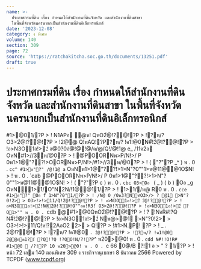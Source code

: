 ```yaml
---
name: >-
  ประกาศกรมที่ดิน เรื่อง กําหนดให้สํานักงานที่ดินจังหวัด และสํานักงานที่ดินสาขา
  ในพื้นที่จังหวัดนครนายกเป็นสํานักงานที่ดินอิเล็กทรอนิกส์
date: '2023-12-08'
category: ง พิเศษ
volume: 140
section: 309
page: 72
source: 'https://ratchakitcha.soc.go.th/documents/13251.pdf'
draft: true
---
```


# ประกาศกรมที่ดิน เรื่อง กําหนดให้สํานักงานที่ดินจังหวัด และสํานักงานที่ดินสาขา ในพื้นที่จังหวัดนครนายกเป็นสํานักงานที่ดินอิเล็กทรอนิกส์

#1>@01/?P > ! N1APอ ํ@ห! QหO2ํ@!?@!?P > !?ห/? O3>2ํ@!?@!?P > !2@@ Q!พAQ!?P?ห/? !ค1!@0N#็!2ํ@!?@!?P > !อ>N3O1อ!>2์ อ@0?0อํ@!@!@/ค/@/Q!/@!1@ e_ /11ค2อ OหN#1>//3ห/@0?P > ! @POORNพ>P/N!>/ P 0พ1>1@"??!>OORNพ>P/N!>/#1>//3ห/@0?P > ! ( "?"?P _^ ) พ . 0 . `cc^ #1>อ"?" /@!1@ a` OหNพ1>1@"??!>1>N"?0""1>ห@11@@1O$N! > ! พ . 0 . `cab @POORNพ>P/N!>/ P 0พ1>1@"??!>1>N"?0""1>ห@11@@1O$N! > ! ( "?"?P c ) พ . 0 . `cbc O3>Oอ ` ( _ ) ( b ) Oอ _g OหN1>1/O"N2N/!1@@11/?P > ! 1>1//ห@ R0 พ . 0 . `cce #1>อ"?" Oอ f 1>N"?0"1/?P > ! /N@ O /0ห3?Nฑ์O3>/> ? @1 >N"?0!2> > O3>!>!>11/Q!2ํ@!?@!?P > ! อ>N3O1อ!>2์ 2ํ@!?@!?P > !อ>N3O1อ!>2์!N@2ํ@!?@!O""ออ!R3!์ O3>2ํ@!?@!?P > !อ>N3O1อ!>2์ ?Q1>"" พ . 0 . `cdb @#1>@0QหO2ํ@!?@!?P > ! ? !NอR#!?Q N#็!2ํ@!?@!?P > !อ>N3O1อ!>2์ Nพ@>@1 >N"?0!2> > O3>!>!>11/Q!ห!?2AอO2 2> > Q!?P > !#1>N.P! ?P > ! _ . 2ํ@!?@!?P > !?ห/? !ค1!@0 ` . 2ํ@!?@!?P > !?ห/? !ค1!@0 2@@อค1?1์ ?Q!?Q !?QO!N/?!?P `^ พ20>@0! พ . 0 . `cdd N#็!!O!R# #1>@0  /?!?P 10 พ20>@0! พ . 0 . `c 66 0@/B ?!1 อ > " ? 1/?P > ! หน้า 72 เลม 140 ตอนพิเศษ 309 ง ราชกิจจานุเบกษา 8 ธันวาคม 2566 Powered by TCPDF (www.tcpdf.org)
